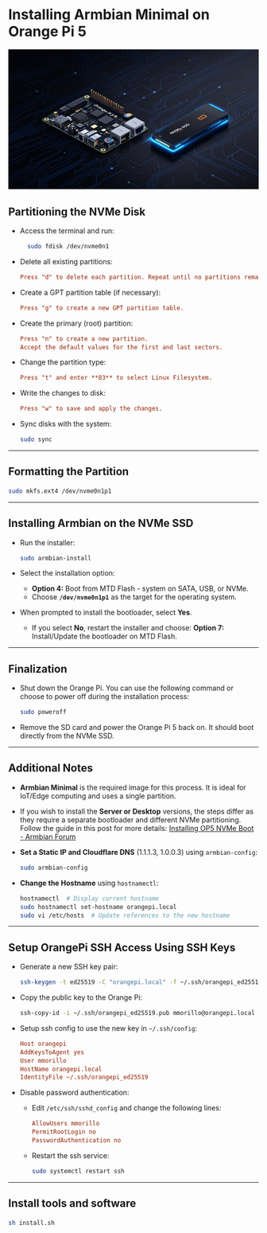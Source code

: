 # Installing Armbian Minimal on Orange Pi 5

![orangepi-armbian-minimal](orangepi.jpeg)

## Partitioning the NVMe Disk

- Access the terminal and run:

  ```bash
    sudo fdisk /dev/nvme0n1
  ```

- Delete all existing partitions:

  ```ini
  Press "d" to delete each partition. Repeat until no partitions remain.
  ```

- Create a GPT partition table (if necessary):

  ```ini
  Press "g" to create a new GPT partition table.
  ```

- Create the primary (root) partition:

  ```ini
  Press "n" to create a new partition.
  Accept the default values for the first and last sectors.
  ```

- Change the partition type:

  ```ini
  Press "t" and enter **83** to select Linux Filesystem.
  ```

- Write the changes to disk:

  ```ini
  Press "w" to save and apply the changes.
  ```

- Sync disks with the system:

  ```bash
  sudo sync
  ```

---

## Formatting the Partition

```bash
sudo mkfs.ext4 /dev/nvme0n1p1
```

---

## Installing Armbian on the NVMe SSD

- Run the installer:

  ```bash
  sudo armbian-install
  ```

- Select the installation option:

  - **Option 4:** Boot from MTD Flash - system on SATA, USB, or NVMe.
  - Choose **`/dev/nvme0n1p1`** as the target for the operating system.

- When prompted to install the bootloader, select **Yes**.
  - If you select **No**, restart the installer and choose: **Option 7:** Install/Update the bootloader on MTD Flash.

---

## Finalization

- Shut down the Orange Pi. You can use the following command or choose to power off during the installation process:

  ```bash
  sudo poweroff
  ```

- Remove the SD card and power the Orange Pi 5 back on. It should boot directly from the NVMe SSD.

---

## Additional Notes

- **Armbian Minimal** is the required image for this process. It is ideal for IoT/Edge computing and uses a single partition.

- If you wish to install the **Server or Desktop** versions, the steps differ as they require a separate bootloader and different NVMe partitioning. Follow the guide in this post for more details: [Installing OP5 NVMe Boot - Armbian Forum](https://forum.armbian.com/topic/27527-installing-op5-nmve-boot/)

- **Set a Static IP and Cloudflare DNS** (1.1.1.3, 1.0.0.3) using `armbian-config`:

  ```bash
  sudo armbian-config
  ```

- **Change the Hostname** using `hostnamectl`:

  ```bash
  hostnamectl  # Display current hostname
  sudo hostnamectl set-hostname orangepi.local
  sudo vi /etc/hosts  # Update references to the new hostname
  ```

---

## Setup OrangePi SSH Access Using SSH Keys

- Generate a new SSH key pair:

  ```bash
  ssh-keygen -t ed25519 -C "orangepi.local" -f ~/.ssh/orangepi_ed25519
  ```

- Copy the public key to the Orange Pi:

  ```bash
  ssh-copy-id -i ~/.ssh/orangepi_ed25519.pub mmorillo@orangepi.local
  ```

- Setup ssh config to use the new key in `~/.ssh/config`:

  ```ini
  Host orangepi
  AddKeysToAgent yes
  User mmorillo
  HostName orangepi.local
  IdentityFile ~/.ssh/orangepi_ed25519
  ```

- Disable password authentication:

  - Edit `/etc/ssh/sshd_config` and change the following lines:

    ```ini
    AllowUsers mmorillo
    PermitRootLogin no
    PasswordAuthentication no
    ```

  - Restart the ssh service:

    ```bash
    sudo systemctl restart ssh
    ```

---

## Install tools and software

```bash
sh install.sh
```
